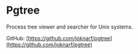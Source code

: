 # Pgtree

Process tree viewer and searcher for Unix systems.

GitHub: [https://github.com/joknarf/pgtree](https://github.com/joknarf/pgtree)
